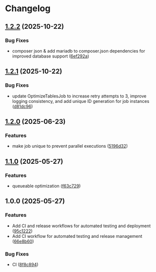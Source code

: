 # Changelog

## [1.2.2](https://github.com/gigerIT/laravel-mysql-optimize/compare/v1.2.1...v1.2.2) (2025-10-22)


### Bug Fixes

* composer json & add mariadb to composer.json dependencies for improved database support ([6ef292a](https://github.com/gigerIT/laravel-mysql-optimize/commit/6ef292a61f5777047c61ce5dcb64902e75d5b8b8))

## [1.2.1](https://github.com/gigerIT/laravel-mysql-optimize/compare/v1.2.0...v1.2.1) (2025-10-22)


### Bug Fixes

* update OptimizeTablesJob to increase retry attempts to 3, improve logging consistency, and add unique ID generation for job instances ([d81dc96](https://github.com/gigerIT/laravel-mysql-optimize/commit/d81dc96280cbdefeb0df1e7a42473b85ac6888ce))

## [1.2.0](https://github.com/gigerIT/laravel-mysql-optimize/compare/v1.1.0...v1.2.0) (2025-06-23)


### Features

* make job unique to prevent parallel executions ([5196d32](https://github.com/gigerIT/laravel-mysql-optimize/commit/5196d327b1436ac73d71b4b4761b5fc9b5ec7ccf))

## [1.1.0](https://github.com/gigerIT/laravel-mysql-optimize/compare/v1.0.0...v1.1.0) (2025-05-27)


### Features

* queueable optimization ([f63c729](https://github.com/gigerIT/laravel-mysql-optimize/commit/f63c7298fbf47f954158be6685ee2aacf55b53d6))

## 1.0.0 (2025-05-27)


### Features

* Add CI and release workflows for automated testing and deployment ([95c1222](https://github.com/gigerIT/laravel-mysql-optimize/commit/95c1222fe186a8aa8458155be39d8a1924957cc9))
* Add CI workflow for automated testing and release management ([66e8b60](https://github.com/gigerIT/laravel-mysql-optimize/commit/66e8b60c69775a137d59552866238376e1e1254f))


### Bug Fixes

* CI ([8f8c894](https://github.com/gigerIT/laravel-mysql-optimize/commit/8f8c8940295b68c5f5304c9ed8260ddf33c5c4a6))
